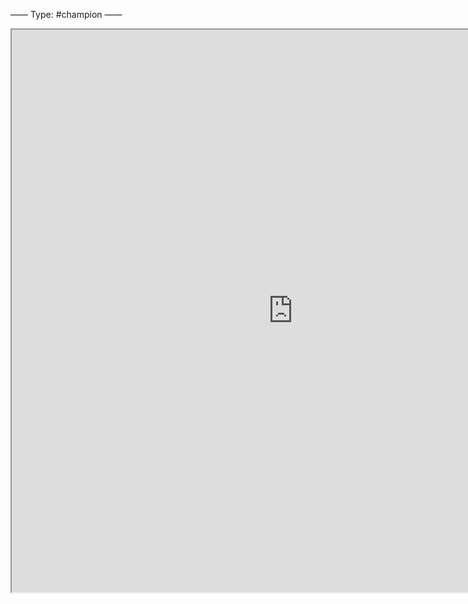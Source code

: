 ——
Type: #champion 
——
<iframe
height = 900
width = 900
padding = 0 0
margins = 0 0
src="https://leagueoflegends.fandom.com/wiki/Sion/LoL"></iframe>